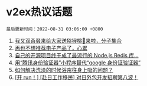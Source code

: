# v2ex热议话题

`最后更新时间：2022-08-31 03:06:00 +0800`

1. [我又双叒叕来给大家送猕猴桃🥝来啦，分子集合](https://www.v2ex.com/t/876449)
1. [再也不想推荐电子产品了，心累](https://www.v2ex.com/t/876469)
1. [自己的开源项目终于成了最流行的 Node.js Redis 库...](https://www.v2ex.com/t/876453)
1. [用“腾讯身份验证器”小程序替代“google 身份证验证器”](https://www.v2ex.com/t/876458)
1. [如何解决洗澡的时候浴帘往身上吸的问题？](https://www.v2ex.com/t/876375)
1. [[开 run！] [赴日工作移民] 对日外包开发招聘第八波！](https://www.v2ex.com/t/876381)


